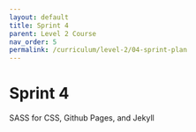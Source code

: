 ```yaml
---
layout: default
title: Sprint 4
parent: Level 2 Course
nav_order: 5
permalink: /curriculum/level-2/04-sprint-plan
---
```


# Sprint 4
SASS for CSS, Github Pages, and Jekyll